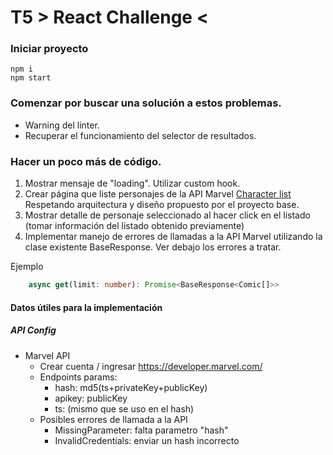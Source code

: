 # T5 > React Challenge <

### Iniciar proyecto
```console
npm i
npm start
```

### Comenzar por buscar una solución a estos problemas.
- Warning del linter.
- Recuperar el funcionamiento del selector de resultados.

### Hacer un poco más de código.
1. Mostrar mensaje de "loading". Utilizar custom hook.
2. Crear página que liste personajes de la API Marvel [Character list](https://developer.marvel.com/docs#!/public/getCreatorCollection_get_0) Respetando arquitectura y diseño propuesto por el proyecto base.
3. Mostrar detalle de personaje seleccionado al hacer click en el listado (tomar información del listado obtenido previamente)
4. Implementar manejo de errores de llamadas a la API Marvel utilizando la clase existente BaseResponse. Ver debajo los errores a tratar.

Ejemplo
```typescript
    async get(limit: number): Promise<BaseResponse<Comic[]>> 
```

#### Datos útiles para la implementación

##### API Config
-   Marvel API
    -   Crear cuenta / ingresar https://developer.marvel.com/
    -   Endpoints params:
        -   hash: md5(ts+privateKey+publicKey)
        -   apikey: publicKey
        -   ts: (mismo que se uso en el hash)
    - Posibles errores de llamada a la API
        - MissingParameter: falta parametro "hash"
        - InvalidCredentials: enviar un hash incorrecto
